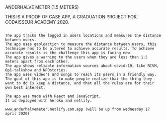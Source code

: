 ANDERHALVE METER (1.5 METERS)

THIS IS A PROOF OF CASE APP, A GRADUATION PROJECT FOR CODAISSEUR ACADEMY 2020.
~~~~ the app is not able to measure the exact distance between to users yet(because this is pretty challenging, the app shows a case for which it should be possible to be able to define the distance between to devices exactly, and it shows that it woudl be usefull to be able to now the exact location of a device at all times) ~~~~~

The app tracks the logged in users locations and measures the distance between users.
The app uses geoloaction to measure the distance between users, this technique has to be altered to achieve accurate results. To achieve accurate results is the challenge this app is facing now.
The app gives a warning to the users when they are less than 1.5 meters apart from each other.
The app shows reliable information sources about covid-19, like RIVM, Op1-talkshow and NPOstories.
The app uses video's and songs to reach its users in a friendly way.
The goal of this app is to make people realize that the thing they want to do is keep a distance, and that all the rules are for their own best interest.

The app was made with React and JavaScript.
It is deployed with heroku and netlify.

www.anderhalvemeter.netlify.com.app (will be up from wednesday 17 april 2020)
